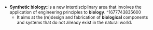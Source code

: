 - **Synthetic biology**::is a new interdisciplinary area that involves the application of engineering principles to **biology**.
^1677743835600
	- It aims at the (re)design and fabrication of **biological** components and systems that do not already exist in the natural world.